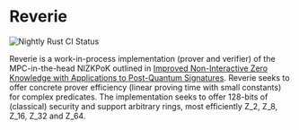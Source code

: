 # Reverie

![Nightly Rust CI Status](https://github.com/trailofbits/zk-proof/workflows/nightly/badge.svg)

Reverie is a work-in-process implementation (prover and verifier) of the MPC-in-the-head NIZKPoK outlined in
[Improved Non-Interactive Zero Knowledge with Applications to Post-Quantum Signatures](https://eprint.iacr.org/2018/475).
Reverie seeks to offer concrete prover efficiency (linear proving time with small constants) for complex predicates.
The implementation seeks to offer 128-bits of (classical) security and support arbitrary rings, most efficiently Z_2, Z_8, Z_16, Z_32 and Z_64.
